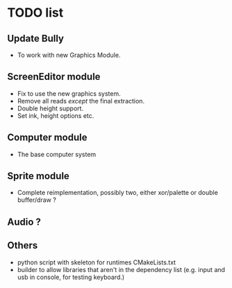 # TODO list

## Update Bully
- To work with new Graphics Module.

## ScreenEditor module

- Fix to use the new graphics system.
- Remove all reads *except* the final extraction.
- Double height support.
- Set ink, height options etc.

## Computer module
- The base computer system

## Sprite module
- Complete reimplementation, possibly two, either xor/palette or double buffer/draw ?

## Audio ?

## Others
- python script with skeleton for runtimes CMakeLists.txt
- builder to allow libraries that aren't in the dependency list (e.g. input and usb in console, for testing keyboard.)


